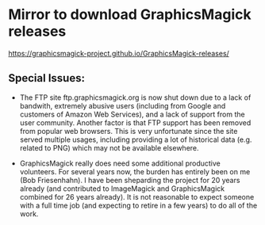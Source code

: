# Mirror to download GraphicsMagick releases

https://graphicsmagick-project.github.io/GraphicsMagick-releases/


## Special Issues:

- The FTP site ftp.graphicsmagick.org is now shut down due to a lack of bandwith,
  extremely abusive users (including from Google and customers of Amazon Web Services),
  and a lack of support from the user community. Another factor is that FTP support
  has been removed from popular web browsers. This is very unfortunate since the
  site served multiple usages, including providing a lot of historical data (e.g. related
  to PNG) which may not be available elsewhere.

- GraphicsMagick really does need some additional productive volunteers.
  For several years now, the burden has entirely been on me (Bob Friesenhahn).
  I have been sheparding the project for 20 years already (and contributed to
  ImageMagick and GraphicsMagick combined for 26 years already).
  It is not reasonable to expect someone with a full time job (and expecting to
  retire in a few years) to do all of the work.

